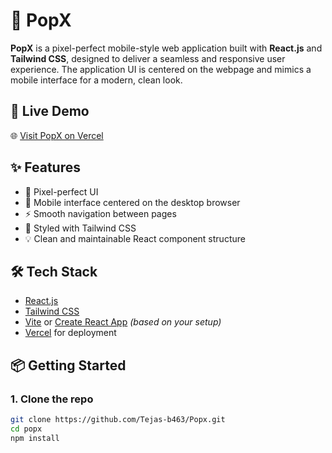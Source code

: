 # 📱 PopX

**PopX** is a pixel-perfect mobile-style web application built with **React.js** and **Tailwind CSS**, designed to deliver a seamless and responsive user experience. The application UI is centered on the webpage and mimics a mobile interface for a modern, clean look.

## 🚀 Live Demo

🌐 [Visit PopX on Vercel](https://popx-dusky.vercel.app/)

## ✨ Features

- 🎯 Pixel-perfect UI
- 📱 Mobile interface centered on the desktop browser
- ⚡ Smooth navigation between pages
- 🌈 Styled with Tailwind CSS
- 💡 Clean and maintainable React component structure

## 🛠️ Tech Stack

- [React.js](https://reactjs.org/)
- [Tailwind CSS](https://tailwindcss.com/)
- [Vite](https://vitejs.dev/) or [Create React App](https://create-react-app.dev/) *(based on your setup)*
- [Vercel](https://vercel.com/) for deployment


## 📦 Getting Started

### 1. Clone the repo

```bash
git clone https://github.com/Tejas-b463/Popx.git
cd popx
npm install

